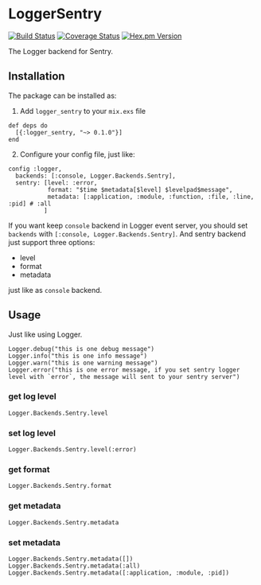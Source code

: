 # LoggerSentry

[![Build Status](https://img.shields.io/travis/adRise/logger_sentry.svg?style=flat-square)](https://travis-ci.org/adRise/logger_sentry)
[![Coverage Status](https://coveralls.io/repos/github/adRise/logger_sentry/badge.svg)](https://coveralls.io/github/adRise/logger_sentry)
[![Hex.pm Version](https://img.shields.io/hexpm/v/logger_sentry.svg?style=flat-square)](https://hex.pm/packages/logger_sentry)

The Logger backend for Sentry.

## Installation

The package can be installed as:

1. Add `logger_sentry` to your `mix.exs` file

```
def deps do
  [{:logger_sentry, "~> 0.1.0"}]
end
```

2. Configure your config file, just like:

```
config :logger,
  backends: [:console, Logger.Backends.Sentry],
  sentry: [level: :error,
           format: "$time $metadata[$level] $levelpad$message",
           metadata: [:application, :module, :function, :file, :line, :pid] # :all
          ]

```

If you want keep `console` backend in Logger event server, you should set `backends` with `[:console, Logger.Backends.Sentry]`. And sentry backend just support three options:

- level
- format
- metadata

just like as `console` backend.

## Usage

Just like using Logger.

```
Logger.debug("this is one debug message")
Logger.info("this is one info message")
Logger.warn("this is one warning message")
Logger.error("this is one error message, if you set sentry logger level with `error`, the message will sent to your sentry server")
```

### get log level

```
Logger.Backends.Sentry.level
```

### set log level

```
Logger.Backends.Sentry.level(:error)
```

### get format

```
Logger.Backends.Sentry.format
```

### get metadata

```
Logger.Backends.Sentry.metadata
```

### set metadata

```
Logger.Backends.Sentry.metadata([])
Logger.Backends.Sentry.metadata(:all)
Logger.Backends.Sentry.metadata([:application, :module, :pid])
```

